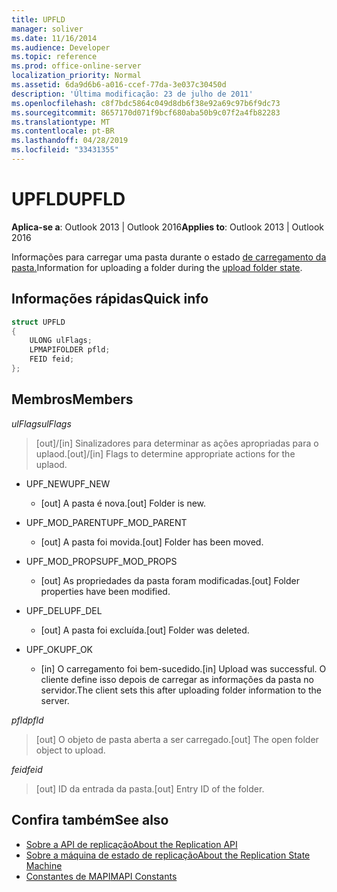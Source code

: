 ```yaml
---
title: UPFLD
manager: soliver
ms.date: 11/16/2014
ms.audience: Developer
ms.topic: reference
ms.prod: office-online-server
localization_priority: Normal
ms.assetid: 6da9d6b6-a016-ccef-77da-3e037c30450d
description: 'Última modificação: 23 de julho de 2011'
ms.openlocfilehash: c8f7bdc5864c049d8db6f38e92a69c97b6f9dc73
ms.sourcegitcommit: 8657170d071f9bcf680aba50b9c07f2a4fb82283
ms.translationtype: MT
ms.contentlocale: pt-BR
ms.lasthandoff: 04/28/2019
ms.locfileid: "33431355"
---
```

# <a name="upfld"></a><span data-ttu-id="d9b7f-103">UPFLD</span><span class="sxs-lookup"><span data-stu-id="d9b7f-103">UPFLD</span></span>

<span data-ttu-id="d9b7f-104">**Aplica-se a**: Outlook 2013 | Outlook 2016</span><span class="sxs-lookup"><span data-stu-id="d9b7f-104">**Applies to**: Outlook 2013 | Outlook 2016</span></span> 
  
<span data-ttu-id="d9b7f-105">Informações para carregar uma pasta durante o estado [de carregamento da pasta.](upload-folder-state.md)</span><span class="sxs-lookup"><span data-stu-id="d9b7f-105">Information for uploading a folder during the [upload folder state](upload-folder-state.md).</span></span>
  
## <a name="quick-info"></a><span data-ttu-id="d9b7f-106">Informações rápidas</span><span class="sxs-lookup"><span data-stu-id="d9b7f-106">Quick info</span></span>

```cpp
struct UPFLD 
{ 
    ULONG ulFlags; 
    LPMAPIFOLDER pfld; 
    FEID feid; 
}; 

```

## <a name="members"></a><span data-ttu-id="d9b7f-107">Membros</span><span class="sxs-lookup"><span data-stu-id="d9b7f-107">Members</span></span>

<span data-ttu-id="d9b7f-108">_ulFlags_</span><span class="sxs-lookup"><span data-stu-id="d9b7f-108">_ulFlags_</span></span>
  
>  <span data-ttu-id="d9b7f-109">[out]/[in] Sinalizadores para determinar as ações apropriadas para o uplaod.</span><span class="sxs-lookup"><span data-stu-id="d9b7f-109">[out]/[in] Flags to determine appropriate actions for the uplaod.</span></span> 
    
  - <span data-ttu-id="d9b7f-110">UPF_NEW</span><span class="sxs-lookup"><span data-stu-id="d9b7f-110">UPF_NEW</span></span>
    
    - <span data-ttu-id="d9b7f-111">[out] A pasta é nova.</span><span class="sxs-lookup"><span data-stu-id="d9b7f-111">[out] Folder is new.</span></span>
    
  - <span data-ttu-id="d9b7f-112">UPF_MOD_PARENT</span><span class="sxs-lookup"><span data-stu-id="d9b7f-112">UPF_MOD_PARENT</span></span>
    
    - <span data-ttu-id="d9b7f-113">[out] A pasta foi movida.</span><span class="sxs-lookup"><span data-stu-id="d9b7f-113">[out] Folder has been moved.</span></span>
    
  - <span data-ttu-id="d9b7f-114">UPF_MOD_PROPS</span><span class="sxs-lookup"><span data-stu-id="d9b7f-114">UPF_MOD_PROPS</span></span>
    
    - <span data-ttu-id="d9b7f-115">[out] As propriedades da pasta foram modificadas.</span><span class="sxs-lookup"><span data-stu-id="d9b7f-115">[out] Folder properties have been modified.</span></span>
    
  - <span data-ttu-id="d9b7f-116">UPF_DEL</span><span class="sxs-lookup"><span data-stu-id="d9b7f-116">UPF_DEL</span></span>
    
    - <span data-ttu-id="d9b7f-117">[out] A pasta foi excluída.</span><span class="sxs-lookup"><span data-stu-id="d9b7f-117">[out] Folder was deleted.</span></span>
    
  - <span data-ttu-id="d9b7f-118">UPF_OK</span><span class="sxs-lookup"><span data-stu-id="d9b7f-118">UPF_OK</span></span>
    
    - <span data-ttu-id="d9b7f-119">[in] O carregamento foi bem-sucedido.</span><span class="sxs-lookup"><span data-stu-id="d9b7f-119">[in] Upload was successful.</span></span> <span data-ttu-id="d9b7f-120">O cliente define isso depois de carregar as informações da pasta no servidor.</span><span class="sxs-lookup"><span data-stu-id="d9b7f-120">The client sets this after uploading folder information to the server.</span></span>
    
<span data-ttu-id="d9b7f-121">_pfld_</span><span class="sxs-lookup"><span data-stu-id="d9b7f-121">_pfld_</span></span>
  
> <span data-ttu-id="d9b7f-122">[out] O objeto de pasta aberta a ser carregado.</span><span class="sxs-lookup"><span data-stu-id="d9b7f-122">[out] The open folder object to upload.</span></span>
    
<span data-ttu-id="d9b7f-123">_feid_</span><span class="sxs-lookup"><span data-stu-id="d9b7f-123">_feid_</span></span>
  
> <span data-ttu-id="d9b7f-124">[out] ID da entrada da pasta.</span><span class="sxs-lookup"><span data-stu-id="d9b7f-124">[out] Entry ID of the folder.</span></span>
    
## <a name="see-also"></a><span data-ttu-id="d9b7f-125">Confira também</span><span class="sxs-lookup"><span data-stu-id="d9b7f-125">See also</span></span>

- [<span data-ttu-id="d9b7f-126">Sobre a API de replicação</span><span class="sxs-lookup"><span data-stu-id="d9b7f-126">About the Replication API</span></span>](about-the-replication-api.md) 
- [<span data-ttu-id="d9b7f-127">Sobre a máquina de estado de replicação</span><span class="sxs-lookup"><span data-stu-id="d9b7f-127">About the Replication State Machine</span></span>](about-the-replication-state-machine.md)
- [<span data-ttu-id="d9b7f-128">Constantes de MAPI</span><span class="sxs-lookup"><span data-stu-id="d9b7f-128">MAPI Constants</span></span>](mapi-constants.md)

